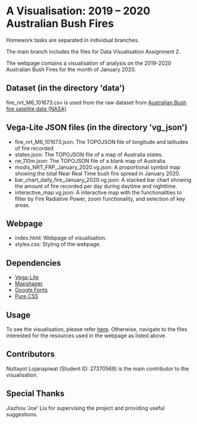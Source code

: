 # A Visualisation: 2019 – 2020 Australian Bush Fires

Homework tasks are separated in individual branches.

The main branch includes the files for Data Visualisation Assignment 2.

The webpage contains a visualisation of analysis on the 2019-2020 Australian Bush Fires for the month of January 2020. 

## Dataset (in the directory 'data')
fire_nrt_M6_101673.csv is used from the raw dataset from [Australian Bush fire satellite data (NASA)](https://www.kaggle.com/datasets/nagarajbhat/australian-bush-fire-satellite-data-nasa?select=fire_nrt_M6_101673.csv)

## Vega-Lite JSON files (in the directory 'vg_json')

- fire_nrt_M6_101673.json: The TOPOJSON file of longitude and latitudes of fire recorded
- states.json: The TOPOJSON file of a map of Australia states.
- ne_110m.json: The TOPOJSON file of a blank map of Australia.
- modis_NRT_FRP_January_2020.vg.json: A proportional symbol map showing the total Near Real Time bush fire spread in January 2020.
- bar_chart_daily_fire_January_2020.vg.json: A stacked bar chart showing the amount of fire recorded per day during daytime and nighttime. 
- interactive_map.vg.json: A interactive map with the functionalities to filter by Fire Radiative Power, zoom functionality, and selection of key areas.

## Webpage

- index.html: Webpage of visualisation. 
- styles.css: Styling of the webpage. 

## Dependencies

- [Vega-Lite](https://vega.github.io/vega-lite/)
- [Mapshaper](https://mapshaper.org/)
- [Google Fonts](https://fonts.google.com/)
- [Pure CSS](https://purecss.io/)

## Usage

To see the visualisation, please refer [here](https://lordsaber.github.io/FIT3179/).
Otherwise, navigate to the files interested for the resources used in the webpage as listed above.

## Contributors

Nuttayot Lojanapiwat (Student ID: 27370569) is the main contributor to the visualisation. 

## Special Thanks

Jiazhou 'Joe' Liu for supervising the project and providing useful suggestions.
